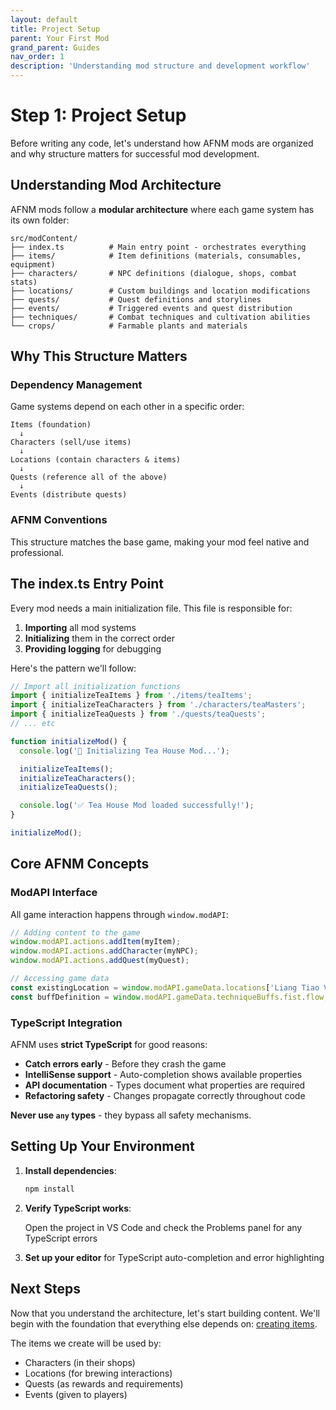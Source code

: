 ```yaml
---
layout: default
title: Project Setup
parent: Your First Mod
grand_parent: Guides
nav_order: 1
description: 'Understanding mod structure and development workflow'
---
```


# Step 1: Project Setup

Before writing any code, let's understand how AFNM mods are organized and why structure matters for successful mod development.

## Understanding Mod Architecture

AFNM mods follow a **modular architecture** where each game system has its own folder:

```
src/modContent/
├── index.ts          # Main entry point - orchestrates everything
├── items/            # Item definitions (materials, consumables, equipment)
├── characters/       # NPC definitions (dialogue, shops, combat stats)
├── locations/        # Custom buildings and location modifications
├── quests/           # Quest definitions and storylines
├── events/           # Triggered events and quest distribution
├── techniques/       # Combat techniques and cultivation abilities
└── crops/            # Farmable plants and materials
```

## Why This Structure Matters

### Dependency Management

Game systems depend on each other in a specific order:

```
Items (foundation)
  ↓
Characters (sell/use items)
  ↓
Locations (contain characters & items)
  ↓
Quests (reference all of the above)
  ↓
Events (distribute quests)
```

### AFNM Conventions

This structure matches the base game, making your mod feel native and professional.

## The index.ts Entry Point

Every mod needs a main initialization file. This file is responsible for:

1. **Importing** all mod systems
2. **Initializing** them in the correct order
3. **Providing logging** for debugging

Here's the pattern we'll follow:

```typescript
// Import all initialization functions
import { initializeTeaItems } from './items/teaItems';
import { initializeTeaCharacters } from './characters/teaMasters';
import { initializeTeaQuests } from './quests/teaQuests';
// ... etc

function initializeMod() {
  console.log('🍵 Initializing Tea House Mod...');

  initializeTeaItems();
  initializeTeaCharacters();
  initializeTeaQuests();

  console.log('✅ Tea House Mod loaded successfully!');
}

initializeMod();
```

## Core AFNM Concepts

### ModAPI Interface

All game interaction happens through `window.modAPI`:

```typescript
// Adding content to the game
window.modAPI.actions.addItem(myItem);
window.modAPI.actions.addCharacter(myNPC);
window.modAPI.actions.addQuest(myQuest);

// Accessing game data
const existingLocation = window.modAPI.gameData.locations['Liang Tiao Village'];
const buffDefinition = window.modAPI.gameData.techniqueBuffs.fist.flow;
```

### TypeScript Integration

AFNM uses **strict TypeScript** for good reasons:

- **Catch errors early** - Before they crash the game
- **IntelliSense support** - Auto-completion shows available properties
- **API documentation** - Types document what properties are required
- **Refactoring safety** - Changes propagate correctly throughout code

**Never use `any` types** - they bypass all safety mechanisms.

## Setting Up Your Environment

1. **Install dependencies**:

   ```bash
   npm install
   ```

2. **Verify TypeScript works**:

   Open the project in VS Code and check the Problems panel for any TypeScript errors

3. **Set up your editor** for TypeScript auto-completion and error highlighting

## Next Steps

Now that you understand the architecture, let's start building content. We'll begin with the foundation that everything else depends on: [creating items](02-creating-items.md).

The items we create will be used by:

- Characters (in their shops)
- Locations (for brewing interactions)
- Quests (as rewards and requirements)
- Events (given to players)
